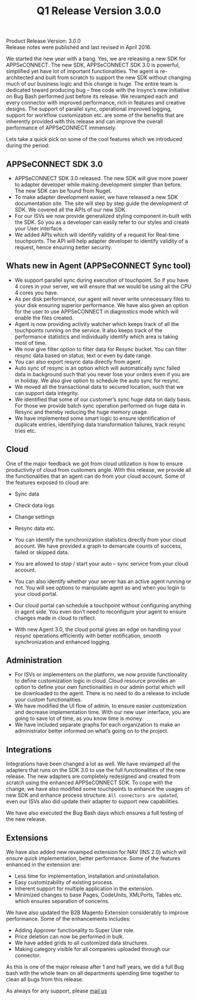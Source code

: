 ﻿---
title: "Q1 Release Version 3.0.0"
toc: true
tag: developers
category: "release-notes"
menus: 
    2016Release:
        title: "Q1 V 3.0.0"
        weight: 4
        icon: fa fa-wpexplorer
        identifier: 2016Q1Release
---

Product Release Version: 3.0.0   
Release notes were published and last revised in April 2016. 

We started the new year with a bang. Yes, we are releasing a new SDK for APPSeCONNECT. The new SDK, APPSeCONNECT SDK 3.0 is powerful, simplified yet have lot of important functionalities. The agent is re-architected and built from scratch to support the new SDK without changing much of our business logic and this change is huge. The entire team is dedicated toward producing bug – free code with the Insync’s new initiative on Bug Bash performed just before its release.
We revamped each and every connector with improved performance, rich in features and creative designs. The support of parallel sync, operational improved logging, support for workflow customization etc. are some of the benefits that are inherently provided with this release and can improve the overall performance of APPSeCONNECT immensely.

Lets take a quick pick on some of the cool features which we introduced during the period:

## APPSeCONNECT SDK 3.0

* APPSeCONNECT SDK 3.0 released. The new SDK will give more power to adapter developer while making development simpler than before. The new SDK can be found from Nuget.
* To make adapter development easier, we have released a new SDK documentation site. The site will step by step guide the development of SDK. We covered all the APIs of our new SDK.
* For our ISVs we now provide generalized styling component in-built with the SDK. So you as a developer can easily refer to our styles and create your User interface.
* We added APIs which will identify validity of a request for Real-time touchpoints. The API will help adapter developer to identify validity of a request, hence ensuring better security.

## Whats new in Agent (APPSeCONNECT Sync tool)

* We support parallel sync during execution of touchpoint. So if you have 4 cores in your server, we will ensure that we would be using all the CPU 4 cores you have.
* As per disk performance, our agent will never write unnecessary files to your disk ensuring superior performance. We have also given an option for the user to use APPSeCONNECT in diagnostics mode which will enable the files created.
* Agent is now providing activity watcher which keeps track of all the touchpoints running on the service. It also keeps track of the performance statistics and individually identify which area is taking most of time.
* We now give filter option to filter data for Resync bucket. You can filter resync data based on status, text or even by date range.
* You can also export resync data directly from agent.
* Auto sync of resync is an option which will automatically sync failed data in background such that you never lose your orders even if you are in holiday. We also give option to schedule the auto sync for resync.
* We moved all the transactional data to secured location, such that we can support data integrity.
* We identified that some of our customer’s sync huge data on daily basis. For those we provide batch sync operation performed on huge data in Resync and thereby reducing the huge memory usage.
* We have implemented some smart logic to ensure identification of duplicate entries, identifying data transformation failures, track resync tries etc.

## Cloud

One of the major feedback we got from cloud utilization is how to ensure productivity 
of cloud from customers angle. With this release, we provide all the functionalities 
that an agent can do from your cloud account. Some of the features exposed to 
cloud are:  

* Sync data  
* Check data logs  
* Change settings  
* Resync data etc.  

* You can identify the synchronization statistics directly from your cloud account. We have provided a graph to demarcate counts of success, failed or skipped data.
* You are allowed to stop / start your auto – sync service from your cloud account.
* You can also identify whether your server has an active agent running or not. You will see options to manipulate agent as and when you login to your cloud portal.
* Our cloud portal can schedule a touchpoint without configuring anything in agent side. You even don’t need to reconfigure your agent to ensure changes made in cloud to reflect.
* With new Agent 3.0, the cloud portal gives an edge on handling your resync operations efficiently with better notification, smooth synchronization and enhanced logging.

## Administration

* For ISVs or implementers on the platform, we now provide functionality to define customization logic in cloud. Cloud resource provides an option to define your own functionalities in our admin portal which will be downloaded to the agent. There is no need to do a release to include your custom functionalities.
* We have modified the UI flow of admin, to ensure easier customization and decrease implementation time. With our new user interface, you are going to save lot of time, as you know time is money.
* We have included separate graphs for each organization to make an administrator better informed on what’s going on to the project.

## Integrations

Integrations have been changed a lot as well. We have revamped all the adapters that runs on the SDK 3.0 to use the full functionalities of the new release. The new adapters are completely redesigned and created from scratch using the enhanced APPSeCONNECT SDK. To cope with the change, we have also modified some touchpoints to enhance the usages of new SDK and enhance process structure.
`All connectors are updated`, even our ISVs also did update their adapter to support new 
capabilities.  

We have also executed the Bug Bash days which ensures a full testing of the new release.

## Extensions

We have also added new revamped extension for NAV (INS 2.0) which will ensure quick 
implementation, better performance. Some of the features enhanced in the extension are:

* Less time for implementation, installation and uninstallation.
* Easy customizability of existing process.
* Inherent support for multiple application in the extension.
* Minimized changes to base Pages, CodeUnits, XMLPorts, Tables etc. which ensures separation of concerns.

We have also updated the B2B Magento Extension considerably to improve performance. Some of the enhancements includes:

* Adding Approver functionality to Super User role.
* Price deletion can now be performed in bulk.
* We have added grids to all customized data structures.
* Making category visible for all companies uploaded through our connector.

As this is one of the major release after 1 and half years, we did a full Bug bash 
with the whole team on all departments spending time together to clean 
all bugs from this release. 

As always for any support, please [mail us](support@appseconnect.com) 


